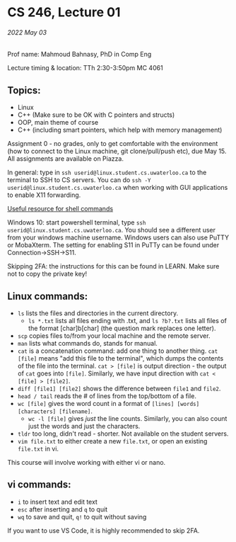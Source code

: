 # CS 246, Lecture 01
###### 2022 May 03

Prof name: Mahmoud Bahnasy, PhD in Comp Eng

Lecture timing & location: TTh 2:30-3:50pm MC 4061

## Topics: 
- Linux
- C++ (Make sure to be OK with C pointers and structs)
- OOP, main theme of course
- C++ (including smart pointers, which help with memory management)

Assignment 0 - no grades, only to get comfortable with the environment (how to connect to the Linux machine, git clone/pull/push etc), due May 15. All assignments are available on Piazza.

In general: type in ```ssh userid@linux.student.cs.uwaterloo.ca``` to the terminal to SSH to CS servers. You can do ```ssh -Y userid@linux.student.cs.uwaterloo.ca``` when working with GUI applications to enable X11 forwarding.

[Useful resource for shell commands](https://explainshell.com)

Windows 10: start powershell terminal, type ```ssh userid@linux.student.cs.uwaterloo.ca```. You should see a different user from your windows machine username. Windows users can also use PuTTY or MobaXterm. The setting for enabling S11 in PuTTy can be found under Connection->SSH->S11.

Skipping 2FA: the instructions for this can be found in LEARN. Make sure not to copy the private key!

## Linux commands:
- `ls` lists the files and directories in the current directory.
    - `ls *.txt` lists all files ending with .txt, and `ls ?b?.txt` lists all files of the format \[char\]b\[char\] (the question mark replaces one letter). 
- `scp` copies files to/from your local machine and the remote server.
- `man` lists what commands do, stands for manual.
- `cat` is a concatenation command: add one thing to another thing. `cat [file]` means "add this file to the terminal", which dumps the contents of the file into the terminal. `cat > [file]` is output direction - the output of `cat` goes into `[file]`. Similarly, we have input direction with `cat < [file] > [file2]`.
- `diff [file1] [file2]` shows the difference between `file1` and `file2`.
- `head / tail` reads the # of lines from the top/bottom of a file.
- `wc [file]` gives the word count in a format of `[lines] [words] [characters] [filename]`. 
    - `wc -l [file]` gives *just* the line counts. Similarly, you can also count just the words and just the characters.
- `tldr` too long, didn't read - shorter. Not available on the student servers.
- `vim file.txt` to either create a new `file.txt`, or open an existing `file.txt` in vi.

This course will involve working with either vi or nano.

## vi commands:
- `i` to insert text and edit text
- `esc` after inserting and `q` to quit
- `wq` to save and quit, `q!` to quit without saving

If you want to use VS Code, it is highly recommended to skip 2FA.
